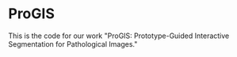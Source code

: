 # ProGIS
This is the code for our work "ProGIS: Prototype-Guided Interactive Segmentation for Pathological Images."

